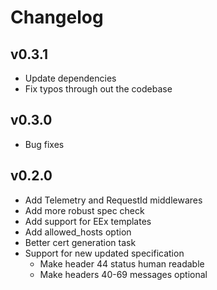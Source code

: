 # Changelog

## v0.3.1

- Update dependencies
- Fix typos through out the codebase

## v0.3.0

- Bug fixes

## v0.2.0

- Add Telemetry and RequestId middlewares
- Add more robust spec check
- Add support for EEx templates
- Add allowed_hosts option
- Better cert generation task
- Support for new updated specification
  - Make header 44 status human readable
  - Make headers 40-69 messages optional
